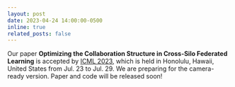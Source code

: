 ```yaml
---
layout: post
date: 2023-04-24 14:00:00-0500
inline: true
related_posts: false
---
```


Our paper **Optimizing the Collaboration Structure in Cross-Silo Federated Learning** is accepted by <a href='https://icml.cc/Conferences/2023'>ICML 2023</a>, which is held in Honolulu, Hawaii, United States from Jul. 23 to Jul. 29. We are preparing for the camera-ready version. Paper and code will be released soon! 
